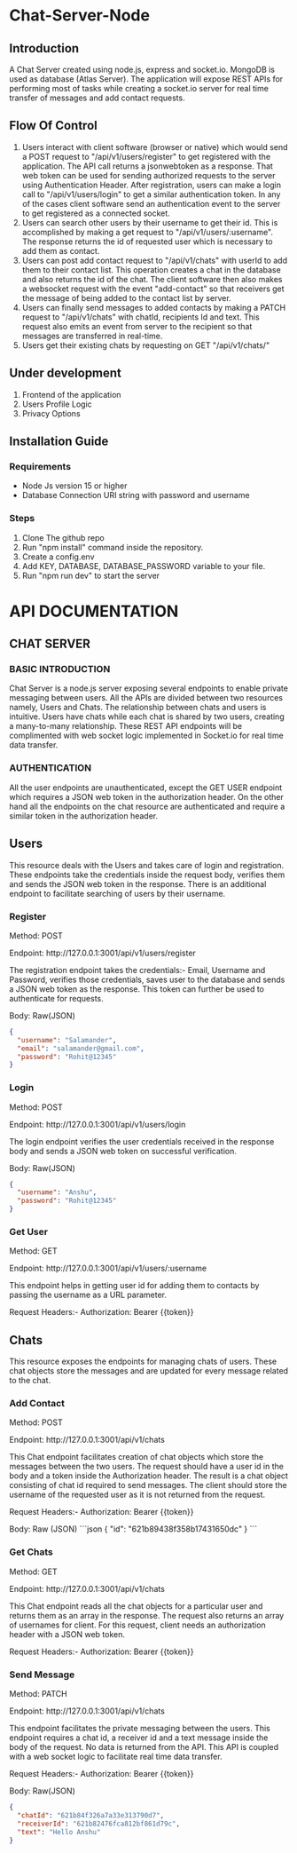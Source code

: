 # Chat-Server-Node

## Introduction

A Chat Server created using node.js, express and socket.io. MongoDB is used as database (Atlas Server). The application will expose REST APIs for performing most of tasks while creating a socket.io server for real time transfer of messages and add contact requests.

## Flow Of Control

<ol>
  <li>Users interact with client software (browser or native) which would send a POST request to "/api/v1/users/register" to get registered with the application. The API call            returns a jsonwebtoken as a response. That web token can be used for sending authorized requests to the server using Authentication Header. After registration, users can make a login call to "/api/v1/users/login" to get a similar authentication token. In any of the cases client software send an authentication event to the server to get registered as a connected socket.</li>
  <li>Users can search other users by their username to get their id. This is accomplished by making a get request to "/api/v1/users/:username". The response returns the id of requested user which is necessary to add them as contact.</li>
  <li>Users can post add contact request to "/api/v1/chats" with userId to add them to their contact list. This operation creates a chat in the database and also returns the id of the chat. The client software then also makes a websocket request with the event "add-contact" so that receivers get the message of being added to the contact list by server.</li>
  <li>Users can finally send messages to added contacts by making a PATCH request to "/api/v1/chats" with chatId, recipients Id and text. This request also emits an event from server to the recipient so that messages are transferred in real-time. </li>
  <li>Users get their existing chats by requesting on GET "/api/v1/chats/" </li>
 </ol>
 
 ## Under development
 <ol>
  <li> Frontend of the application </li>
  <li> Users Profile Logic </li>
  <li> Privacy Options </li>
 </ol>
 
 ## Installation Guide
 ### Requirements
 <ul>
  <li> Node Js version 15 or higher </li>
  <li> Database Connection URI string with password and username </li>
 </ul>
 
 ### Steps
 <ol>
  <li> Clone The github repo </li>
  <li> Run "npm install" command inside the repository. </li>
  <li> Create a config.env </li>
  <li> Add KEY, DATABASE, DATABASE_PASSWORD variable to your file. </li>
  <li> Run "npm run dev" to start the server </li>
 </ol>
 
# API DOCUMENTATION

## CHAT SERVER

### BASIC INTRODUCTION

Chat Server is a node.js server exposing several endpoints to enable private messaging between users. All the APIs are divided between two resources namely, Users and Chats. The relationship between chats and users is intuitive. Users have chats while each chat is shared by two users, creating a many-to-many relationship. These REST API endpoints will be complimented with web socket logic implemented in Socket.io for real time data transfer.

### AUTHENTICATION

All the user endpoints are unauthenticated, except the GET USER endpoint which requires a JSON web token in the authorization header. On the other hand all the endpoints on the chat resource are authenticated and require a similar token in the authorization header.

## Users

This resource deals with the Users and takes care of login and registration. These endpoints take the credentials inside the request body, verifies them and sends the JSON web token in the response. There is an additional endpoint to facilitate searching of users by their username.

### Register

<p>Method: POST</p>
<p>Endpoint: http://127.0.0.1:3001/api/v1/users/register</p>
<p>The registration endpoint takes the credentials:- Email, Username and Password, verifies those credentials, saves user to the database and sends a JSON web token as the response. This token can further be used to authenticate for requests. </p>

Body: Raw(JSON)

```json
{
  "username": "Salamander",
  "email": "salamander@gmail.com",
  "password": "Rohit@12345"
}
```

### Login

<p>Method: POST</p>
<p>Endpoint: http://127.0.0.1:3001/api/v1/users/login </p>
<p>The login endpoint verifies the user credentials received in the response body and sends a JSON web token on successful verification. </p>

Body: Raw(JSON)

```json
{
  "username": "Anshu",
  "password": "Rohit@12345"
}
```

### Get User

<p>Method: GET</p>
<p>Endpoint: http://127.0.0.1:3001/api/v1/users/:username</p>
<p>This endpoint helps in getting user id for adding them to contacts by passing the username as a URL parameter. </p>

<p>Request Headers:- Authorization: Bearer {{token}} </p>

## Chats

This resource exposes the endpoints for managing chats of users. These chat objects store the messages and are updated for every message related to the chat.

### Add Contact

<p>Method: POST</p>
<p>Endpoint: http://127.0.0.1:3001/api/v1/chats</p>
<p>This Chat endpoint facilitates creation of chat objects which store the messages between the two users. The request should have a user id in the body and a token inside the Authorization header. The result is a chat object consisting of chat id required to send messages. The client should store the username of the requested user as it is not returned from the request.</p>

<p>Request Headers:- Authorization: Bearer {{token}} </p>
Body: Raw (JSON)
```json
{
  "id": "621b89438f358b17431650dc"
}
```

### Get Chats

<p>Method: GET</p>
<p>Endpoint: http://127.0.0.1:3001/api/v1/chats </p>
<p>This Chat endpoint reads all the chat objects for a particular user and returns them as an array in the response. The request also returns an array of usernames for client. For this request, client needs an authorization header with a JSON web token. </p>

<p>Request Headers:- Authorization: Bearer {{token}} </p>

### Send Message

<p>Method: PATCH </p>
<p>Endpoint: http://127.0.0.1:3001/api/v1/chats</p>
<p>This endpoint facilitates the private messaging between the users. This endpoint requires a chat id, a receiver id and a text message inside the body of the request. No data is returned from the API. This API is coupled with a web socket logic to facilitate real time data transfer.</p>

<p>Request Headers:- Authorization: Bearer {{token}} </p>

Body: Raw(JSON)

```json
{
  "chatId": "621b84f326a7a33e313790d7",
  "receiverId": "621b82476fca812bf861d79c",
  "text": "Hello Anshu"
}
```
